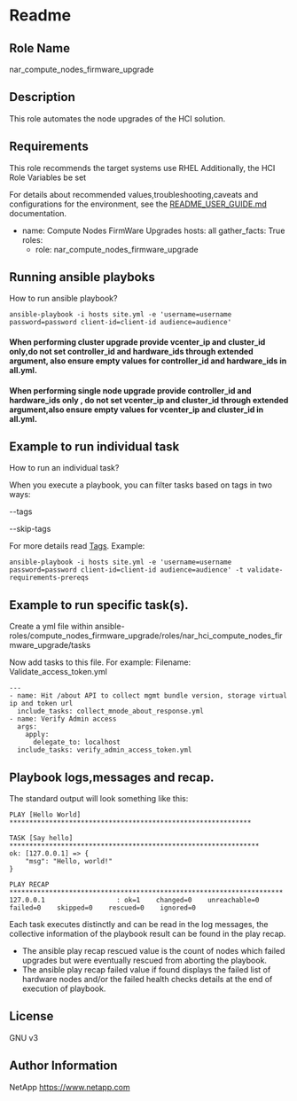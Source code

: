 # Readme

## Role Name

nar_compute_nodes_firmware_upgrade
## Description

This role automates the node upgrades of the HCI solution.
## Requirements

This role recommends the target systems use RHEL Additionally, the HCI
Role Variables be set

For details about recommended values,troubleshooting,caveats and configurations for the environment, see the [README_USER_GUIDE.md](README_USER_GUIDE.md) documentation.

- name: Compute Nodes FirmWare Upgrades
  hosts: all
  gather_facts: True
  roles:
    - role: nar_compute_nodes_firmware_upgrade

## Running ansible playboks

How to run ansible playbook?
```
ansible-playbook -i hosts site.yml -e 'username=username password=password client-id=client-id audience=audience'
```

#### When performing cluster upgrade provide vcenter_ip and cluster_id only,do not set controller_id and hardware_ids through extended argument, also ensure empty values for controller_id and hardware_ids in all.yml.
#### When performing single node upgrade provide controller_id and hardware_ids only , do not set vcenter_ip and cluster_id through extended argument,also ensure empty values for vcenter_ip and cluster_id in all.yml.

## Example to run individual task
How to run an individual task?

When you execute a playbook, you can filter tasks based on tags in two ways:

--tags 

--skip-tags

For more details read [Tags](https://docs.ansible.com/ansible/2.9/user_guide/playbooks_tags.html).
Example:
```
ansible-playbook -i hosts site.yml -e 'username=username password=password client-id=client-id audience=audience' -t validate-requirements-prereqs
```

## Example to run specific task(s).

Create a yml file within ansible-roles/compute_nodes_firmware_upgrade/roles/nar_hci_compute_nodes_firmware_upgrade/tasks

Now add tasks to this file. For example:
Filename: Validate_access_token.yml

```
---
- name: Hit /about API to collect mgmt bundle version, storage virtual ip and token url
  include_tasks: collect_mnode_about_response.yml
- name: Verify Admin access
  args:
    apply:
      delegate_to: localhost
  include_tasks: verify_admin_access_token.yml
```

## Playbook logs,messages and recap.

The standard output will look something like this:

```
PLAY [Hello World] *************************************************************

TASK [Say hello] ***************************************************************
ok: [127.0.0.1] => {
    "msg": "Hello, world!"
}

PLAY RECAP *********************************************************************
127.0.0.1                  : ok=1    changed=0    unreachable=0    failed=0    skipped=0    rescued=0    ignored=0
```
Each task executes distinctly and can be read in the log messages, the collective information of the playbook result can be found in the play recap.
- The ansible play recap rescued value is the count of nodes which failed upgrades but were eventually rescued from aborting the playbook.
- The ansible play recap failed value if found displays the failed list of hardware nodes and/or the failed health checks details at the end of execution of playbook.

## License

GNU v3

## Author Information

NetApp https://www.netapp.com



